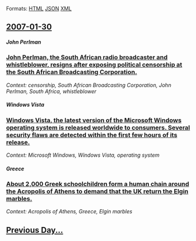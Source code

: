 
Formats: [HTML](2007/01/30/index.html)  [JSON](2007/01/30/index.json)  [XML](2007/01/30/index.xml)  

## [2007-01-30](/news/2007/01/30/index.md)

##### John Perlman
### [ John Perlman, the South African radio broadcaster and whistleblower, resigns after exposing political censorship at the South African Broadcasting Corporation. ](/news/2007/01/30/john-perlman-the-south-african-radio-broadcaster-and-whistleblower-resigns-after-exposing-political-censorship-at-the-south-african-broad.md)
_Context: censorship, South African Broadcasting Corporation, John Perlman, South Africa, whistleblower_

##### Windows Vista
### [ Windows Vista, the latest version of the Microsoft Windows operating system is released worldwide to consumers. Several security flaws are detected within the first few hours of its release. ](/news/2007/01/30/windows-vista-the-latest-version-of-the-microsoft-windows-operating-system-is-released-worldwide-to-consumers-several-security-flaws-are.md)
_Context: Microsoft Windows, Windows Vista, operating system_

##### Greece
### [ About 2,000 Greek schoolchildren form a human chain around the Acropolis of Athens to demand that the UK return the Elgin marbles. ](/news/2007/01/30/about-2-000-greek-schoolchildren-form-a-human-chain-around-the-acropolis-of-athens-to-demand-that-the-uk-return-the-elgin-marbles.md)
_Context: Acropolis of Athens, Greece, Elgin marbles_

## [Previous Day...](/news/2007/01/29/index.md)

